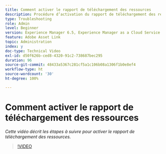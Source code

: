 ```yaml
---
title: Comment activer le rapport de téléchargement des ressources
description: Procédure d’activation du rapport de téléchargement des ressources
type: Troubleshooting
role: Admin
level: Beginner
version: Experience Manager 6.5, Experience Manager as a Cloud Service
feature: Adobe Asset Link
topic: Administration
index: y
doc-type: Technical Video
exl-id: d50f626b-ced8-4320-91c2-738687bec295
duration: 96
source-git-commit: 48433a5367c281cf5a1c106b08a1306f1b0e8ef4
workflow-type: ht
source-wordcount: '30'
ht-degree: 100%

---
```


# Comment activer le rapport de téléchargement des ressources

*Cette vidéo décrit les étapes à suivre pour activer le rapport de téléchargement des ressources.*

>[!VIDEO](https://video.tv.adobe.com/v/3418282?quality=12&learn=on&captions=fre_fr)
